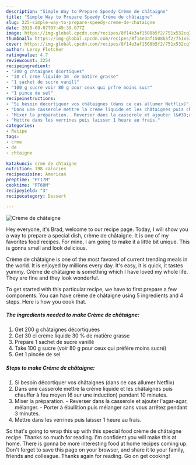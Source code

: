 ```yaml
---
description: "Simple Way to Prepare Speedy Crème de châtaigne"
title: "Simple Way to Prepare Speedy Crème de châtaigne"
slug: 225-simple-way-to-prepare-speedy-creme-de-chataigne
date: 2020-08-07T07:49:39.077Z
image: https://img-global.cpcdn.com/recipes/8f14e3af1508b5f2/751x532cq70/creme-de-chataigne-photo-principale-de-la-recette.jpg
thumbnail: https://img-global.cpcdn.com/recipes/8f14e3af1508b5f2/751x532cq70/creme-de-chataigne-photo-principale-de-la-recette.jpg
cover: https://img-global.cpcdn.com/recipes/8f14e3af1508b5f2/751x532cq70/creme-de-chataigne-photo-principale-de-la-recette.jpg
author: Leroy Fletcher
ratingvalue: 4.7
reviewcount: 3254
recipeingredient:
- "200 g chtaignes dcortiques"
- "30 cl crme liquide 30  de matire grasse"
- "1 sachet de sucre vanill"
- "100 g sucre voir 80 g pour ceux qui prfre moins sucr"
- "1 pince de sel"
recipeinstructions:
- "Si besoin décortiquer vos châtaignes (dans ce cas allumer Netflix)"
- "Dans une casserole mettre la crème liquide et les châtaignes puis chauffer à feu moyen (6 sur une induction) pendant 10 minutes."
- "Mixer la préparation.  Reverser dans la casserole et ajouter l&#39;agar-agar, mélanger.  Porter à ébullition puis mélanger sans vous arrêtez pendant 3 minutes."
- "Mettre dans les verrines puis laisser 1 heure au frais."
categories:
- Recipe
tags:
- crme
- de
- chtaigne

katakunci: crme de chtaigne 
nutrition: 198 calories
recipecuisine: American
preptime: "PT17M"
cooktime: "PT60M"
recipeyield: "3"
recipecategory: Dessert

---
```



![Crème de châtaigne](https://img-global.cpcdn.com/recipes/8f14e3af1508b5f2/751x532cq70/creme-de-chataigne-photo-principale-de-la-recette.jpg)

Hey everyone, it's Brad, welcome to our recipe page. Today, I will show you a way to prepare a special dish, crème de châtaigne. It is one of my favorites food recipes. For mine, I am going to make it a little bit unique. This is gonna smell and look delicious.



Crème de châtaigne is one of the most favored of current trending meals in the world. It is enjoyed by millions every day. It's easy, it is quick, it tastes yummy. Crème de châtaigne is something which I have loved my whole life. They are fine and they look wonderful.


To get started with this particular recipe, we have to first prepare a few components. You can have crème de châtaigne using 5 ingredients and 4 steps. Here is how you cook that.

<!--inarticleads1-->

##### The ingredients needed to make Crème de châtaigne:

1. Get 200 g châtaignes décortiquées
1. Get 30 cl crème liquide 30 % de matière grasse
1. Prepare 1 sachet de sucre vanillé
1. Take 100 g sucre (voir 80 g pour ceux qui préfère moins sucré)
1. Get 1 pincée de sel




<!--inarticleads2-->

##### Steps to make Crème de châtaigne:

1. Si besoin décortiquer vos châtaignes (dans ce cas allumer Netflix)
1. Dans une casserole mettre la crème liquide et les châtaignes puis chauffer à feu moyen (6 sur une induction) pendant 10 minutes.
1. Mixer la préparation.  - Reverser dans la casserole et ajouter l&#39;agar-agar, mélanger.  - Porter à ébullition puis mélanger sans vous arrêtez pendant 3 minutes.
1. Mettre dans les verrines puis laisser 1 heure au frais.




So that's going to wrap this up with this special food crème de châtaigne recipe. Thanks so much for reading. I'm confident you will make this at home. There is gonna be more interesting food at home recipes coming up. Don't forget to save this page on your browser, and share it to your family, friends and colleague. Thanks again for reading. Go on get cooking!
